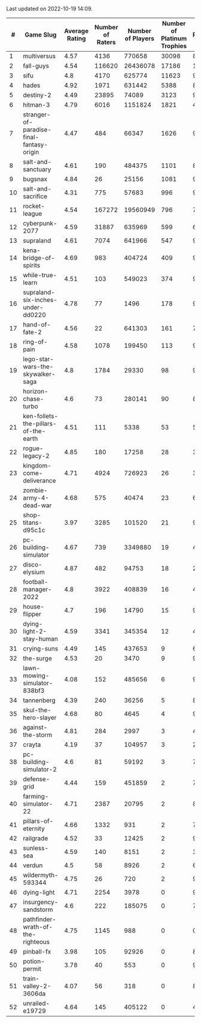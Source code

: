 Last updated on 2022-10-19 14:09.


|#|Game Slug|Average Rating|Number of Raters|Number of Players|Number of Platinum Trophies|Max Rarity (%)|
|---|---|---|---|---|---|---|
|1|multiversus|4.57|4136|770658|30098|80|
|2|fall-guys|4.54|116620|26436078|17186|1|
|3|sifu|4.8|4170|625774|11623|96|
|4|hades|4.92|1971|631442|5388|89|
|5|destiny-2|4.49|23895|74089|3123|97|
|6|hitman-3|4.79|6016|1151824|1821|48|
|7|stranger-of-paradise-final-fantasy-origin|4.47|484|66347|1626|98|
|8|salt-and-sanctuary|4.61|190|484375|1101|83|
|9|bugsnax|4.84|26|25156|1081|97|
|10|salt-and-sacrifice|4.31|775|57683|996|91|
|11|rocket-league|4.54|167272|19560949|796|74|
|12|cyberpunk-2077|4.59|31887|635969|599|61|
|13|supraland|4.61|7074|641966|547|99|
|14|kena-bridge-of-spirits|4.69|983|404724|409|94|
|15|while-true-learn|4.51|103|549023|374|93|
|16|supraland-six-inches-under-dd0220|4.78|77|1496|178|99|
|17|hand-of-fate-2|4.56|22|641303|161|72|
|18|ring-of-pain|4.58|1078|199450|113|97|
|19|lego-star-wars-the-skywalker-saga|4.8|1784|29330|98|98|
|20|horizon-chase-turbo|4.6|73|280141|90|83|
|21|ken-follets-the-pillars-of-the-earth|4.51|111|5338|53|54|
|22|rogue-legacy-2|4.85|180|17258|28|36|
|23|kingdom-come-deliverance|4.71|4924|726923|26|30|
|24|zombie-army-4-dead-war|4.68|575|40474|23|66|
|25|shop-titans-d95c1c|3.97|3285|101520|21|98|
|26|pc-building-simulator|4.67|739|3349880|19|47|
|27|disco-elysium|4.87|482|94753|18|28|
|28|football-manager-2022|4.8|3922|408839|16|48|
|29|house-flipper|4.7|196|14790|15|93|
|30|dying-light-2-stay-human|4.59|3341|345354|12|47|
|31|crying-suns|4.49|145|437653|9|65|
|32|the-surge|4.53|20|3470|9|94|
|33|lawn-mowing-simulator-838bf3|4.08|152|485656|6|90|
|34|tannenberg|4.39|240|36256|5|80|
|35|skul-the-hero-slayer|4.68|80|4645|4|96|
|36|against-the-storm|4.81|284|2997|3|41|
|37|crayta|4.19|37|104957|3|23|
|38|pc-building-simulator-2|4.6|81|59192|3|72|
|39|defense-grid|4.44|159|451859|2|79|
|40|farming-simulator-22|4.71|2387|20795|2|83|
|41|pillars-of-eternity|4.66|1332|931|2|79|
|42|railgrade|4.52|33|12425|2|98|
|43|sunless-sea|4.59|140|8151|2|37|
|44|verdun|4.5|58|8926|2|69|
|45|wildermyth-593344|4.75|26|720|2|90|
|46|dying-light|4.71|2254|3978|0|97|
|47|insurgency-sandstorm|4.6|222|185075|0|7|
|48|pathfinder-wrath-of-the-righteous|4.75|1145|988|0|0.1|
|49|pinball-fx|3.98|105|92926|0|85|
|50|potion-permit|3.78|40|553|0|97|
|51|train-valley-2-3606da|4.07|56|318|0|88|
|52|unrailed-e19729|4.64|145|405122|0|40|
